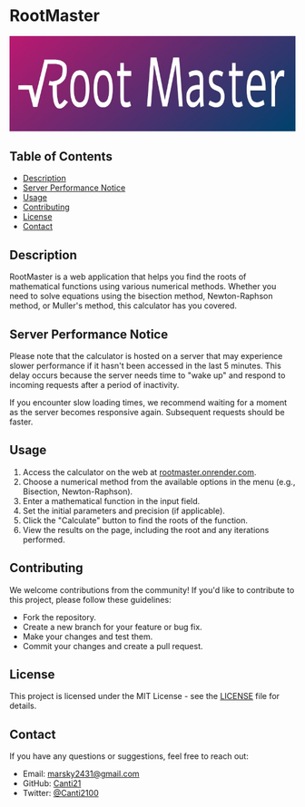 # RootMaster

![RootMaster](./static/img/rootmaster-banner.jpg)

## Table of Contents

- [Description](#description)
- [Server Performance Notice](#server-performance-notice)
- [Usage](#usage)
- [Contributing](#contributing)
- [License](#license)
- [Contact](#contact)

## Description

RootMaster is a web application that helps you find the roots of mathematical functions using various numerical methods. Whether you need to solve equations using the bisection method, Newton-Raphson method, or Muller's method, this calculator has you covered.

## Server Performance Notice

Please note that the calculator is hosted on a server that may experience slower performance if it hasn't been accessed in the last 5 minutes. This delay occurs because the server needs time to "wake up" and respond to incoming requests after a period of inactivity.

If you encounter slow loading times, we recommend waiting for a moment as the server becomes responsive again. Subsequent requests should be faster.

## Usage

1. Access the calculator on the web at [rootmaster.onrender.com](https://rootmaster.onrender.com/).
2. Choose a numerical method from the available options in the menu (e.g., Bisection, Newton-Raphson).
3. Enter a mathematical function in the input field.
4. Set the initial parameters and precision (if applicable).
5. Click the "Calculate" button to find the roots of the function.
6. View the results on the page, including the root and any iterations performed.

## Contributing

We welcome contributions from the community! If you'd like to contribute to this project, please follow these guidelines:

- Fork the repository.
- Create a new branch for your feature or bug fix.
- Make your changes and test them.
- Commit your changes and create a pull request.

## License

This project is licensed under the MIT License - see the [LICENSE](LICENSE) file for details.

## Contact

If you have any questions or suggestions, feel free to reach out:

- Email: marsky2431@gmail.com
- GitHub: [Canti21](https://github.com/canti21)
- Twitter: [@Canti2100](https://twitter.com/Canti2100)

